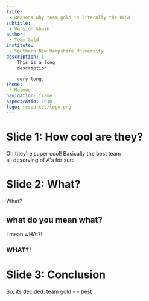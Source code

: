 ```yaml
---
title:
 - Reasons why team gold is literally the BEST
subtitle:
 - Version &hash
author:
 - Team Gold
institute:
 - Southern New Hampshire University
description: |
    This is a long
    description

    very long.
theme:
 - Malmoe
navigation: frame
aspectratio: 1610
logo: resources/logo.png
---
```


# Slide 1: How cool are they?

Oh they're super cool! Basically the best team  
all deserving of A's for sure


# Slide 2: What?

What?

## what do you mean what?

I mean wHAt?!

### WHAT?!


# Slide 3: Conclusion

So, its decided:
team gold == best
